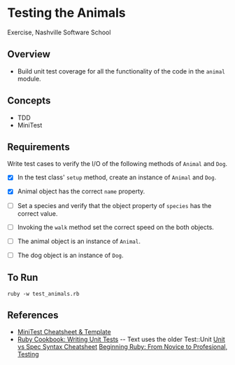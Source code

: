 # Testing the Animals
Exercise, Nashville Software School


## Overview

- Build unit test coverage for all the functionality of the code in the `animal` module.


## Concepts
- TDD
- MiniTest


## Requirements

Write test cases to verify the I/O of the following methods of `Animal` and `Dog`.
- [X] In the test class' `setup` method, create an instance of `Animal` and `Dog`.
- [X] Animal object has the correct `name` property.

- [ ] Set a species and verify that the object property of `species` has the correct value.
- [ ] Invoking the `walk` method set the correct speed on the both objects.
- [ ] The animal object is an instance of `Animal`.
- [ ] The dog object is an instance of `Dog`.

## To Run
```
ruby -w test_animals.rb
```


## References
- [MiniTest Cheatsheet & Template](https://www.rubypigeon.com/posts/minitest-cheat-sheet/)
- [Ruby Cookbook: Writing Unit Tests](http://techbus.safaribooksonline.com/book/programming/ruby/9781449373702/testing-debugging-optimizing-and-documenting/rubyckbk_chp_19_sect_7_html)  -- Text uses the older Test::Unit
[Unit vs Spec Syntax Cheatsheet](http://danwin.com/2013/03/ruby-minitest-cheat-sheet/)
[Beginning Ruby: From Novice to Profesional, Testing](http://techbus.safaribooksonline.com/9781484212783/a340896_3_en_8_chapter_html?percentage=0&reader=html)







